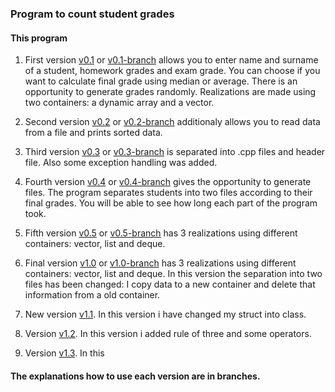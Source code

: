 ### Program to count student grades
#### This program 


1. First version [v0.1](https://github.com/dominyka1652/OOP1/releases/tag/v0.1) or [v0.1-branch](https://github.com/dominyka1652/OOP1/tree/v0.1) allows you to enter name and surname of a student, homework grades and exam grade.
You can choose if you want to calculate final grade using median or average. There is an opportunity to generate grades randomly. Realizations are made using two containers: a dynamic array and a vector.
2. Second version [v0.2](https://github.com/dominyka1652/OOP1/releases/tag/v0.2) or [v0.2-branch](https://github.com/dominyka1652/OOP1/tree/v0.2) additionaly allows you to read data from a file and prints sorted data.
3. Third version [v0.3](https://github.com/dominyka1652/OOP1/releases/tag/v0.3) or [v0.3-branch](https://github.com/dominyka1652/OOP1/tree/v0.3) is separated into .cpp files and header file. Also some exception handling was added.
4. Fourth version [v0.4](https://github.com/dominyka1652/OOP1/releases/tag/v0.4) or [v0.4-branch](https://github.com/dominyka1652/OOP1/tree/v0.4) gives the opportunity to generate files. The program separates students into two files according to their final grades. You will be able to see how long each part of the program took.
5. Fifth version [v0.5](https://github.com/dominyka1652/OOP1/releases/tag/v0.5) or [v0.5-branch](https://github.com/dominyka1652/OOP1/tree/v0.5) has 3 realizations using different containers: vector, list and deque.
6. Final version [v1.0](https://github.com/dominyka1652/OOP1/releases/tag/v1.0) or [v1.0-branch](https://github.com/dominyka1652/OOP1/tree/v1.0) has 3 realizations using different containers: vector, list and deque. In this version the separation into two files has been changed: I copy data to a new container and delete that information from a old container.


7. New version [v1.1](https://github.com/dominyka1652/OOP2/releases/tag/v1.1). In this version i have changed my struct into class. 
8. Version [v1.2](https://github.com/dominyka1652/OOP2/releases/tag/v1.2). In this version i added rule of three and some operators.
9. Version [v1.3](https://github.com/dominyka1652/OOP2/releases/tag/v1.5). In this 

#### The explanations how to use each version are in branches.
